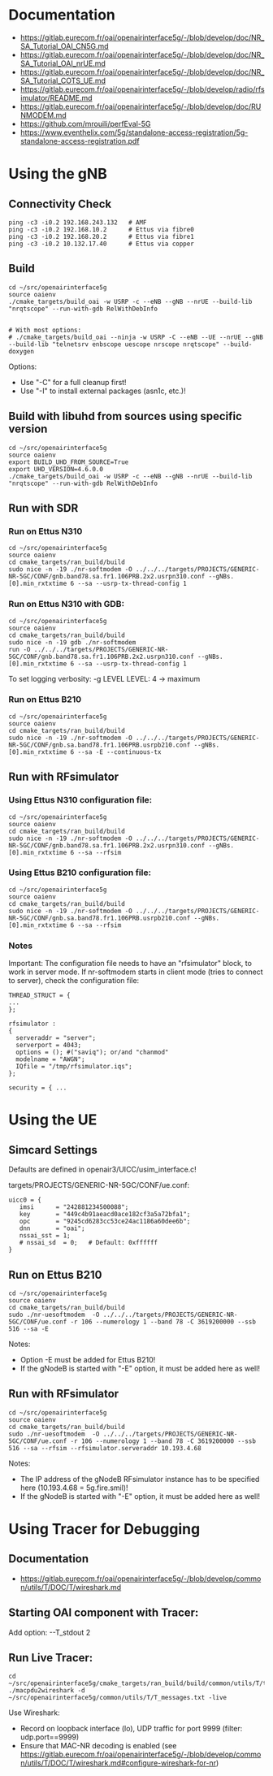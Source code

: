 # Documentation

* <https://gitlab.eurecom.fr/oai/openairinterface5g/-/blob/develop/doc/NR_SA_Tutorial_OAI_CN5G.md>
* <https://gitlab.eurecom.fr/oai/openairinterface5g/-/blob/develop/doc/NR_SA_Tutorial_OAI_nrUE.md>
* <https://gitlab.eurecom.fr/oai/openairinterface5g/-/blob/develop/doc/NR_SA_Tutorial_COTS_UE.md>
* <https://gitlab.eurecom.fr/oai/openairinterface5g/-/blob/develop/radio/rfsimulator/README.md>
* <https://gitlab.eurecom.fr/oai/openairinterface5g/-/blob/develop/doc/RUNMODEM.md>
* <https://github.com/mrouili/perfEval-5G>
* <https://www.eventhelix.com/5g/standalone-access-registration/5g-standalone-access-registration.pdf>


# Using the gNB

## Connectivity Check
```
ping -c3 -i0.2 192.168.243.132   # AMF
ping -c3 -i0.2 192.168.10.2      # Ettus via fibre0
ping -c3 -i0.2 192.168.20.2      # Ettus via fibre1
ping -c3 -i0.2 10.132.17.40      # Ettus via copper
```

## Build

```
cd ~/src/openairinterface5g
source oaienv
./cmake_targets/build_oai -w USRP -c --eNB --gNB --nrUE --build-lib "nrqtscope" --run-with-gdb RelWithDebInfo


# With most options:
# ./cmake_targets/build_oai --ninja -w USRP -C --eNB --UE --nrUE --gNB --build-lib "telnetsrv enbscope uescope nrscope nrqtscope" --build-doxygen

```

Options:
* Use "-C" for a full cleanup first!
* Use "-I" to install external packages (asn1c, etc.)!


## Build with libuhd from sources using specific version

```
cd ~/src/openairinterface5g
source oaienv
export BUILD_UHD_FROM_SOURCE=True
export UHD_VERSION=4.6.0.0
./cmake_targets/build_oai -w USRP -c --eNB --gNB --nrUE --build-lib "nrqtscope" --run-with-gdb RelWithDebInfo
```


## Run with SDR

### Run on Ettus N310

```
cd ~/src/openairinterface5g
source oaienv
cd cmake_targets/ran_build/build
sudo nice -n -19 ./nr-softmodem -O ../../../targets/PROJECTS/GENERIC-NR-5GC/CONF/gnb.band78.sa.fr1.106PRB.2x2.usrpn310.conf --gNBs.[0].min_rxtxtime 6 --sa --usrp-tx-thread-config 1
```

### Run on Ettus N310 with GDB:
```
cd ~/src/openairinterface5g
source oaienv
cd cmake_targets/ran_build/build
sudo nice -n -19 gdb ./nr-softmodem
run -O ../../../targets/PROJECTS/GENERIC-NR-5GC/CONF/gnb.band78.sa.fr1.106PRB.2x2.usrpn310.conf --gNBs.[0].min_rxtxtime 6 --sa --usrp-tx-thread-config 1
```

To set logging verbosity:
-g LEVEL
   LEVEL: 4 -> maximum

### Run on Ettus B210

```
cd ~/src/openairinterface5g
source oaienv
cd cmake_targets/ran_build/build
sudo nice -n -19 ./nr-softmodem -O ../../../targets/PROJECTS/GENERIC-NR-5GC/CONF/gnb.sa.band78.fr1.106PRB.usrpb210.conf --gNBs.[0].min_rxtxtime 6 --sa -E --continuous-tx
```


## Run with RFsimulator

### Using Ettus N310 configuration file:
```
cd ~/src/openairinterface5g
source oaienv
cd cmake_targets/ran_build/build
sudo nice -n -19 ./nr-softmodem -O ../../../targets/PROJECTS/GENERIC-NR-5GC/CONF/gnb.band78.sa.fr1.106PRB.2x2.usrpn310.conf --gNBs.[0].min_rxtxtime 6 --sa --rfsim
```

### Using Ettus B210 configuration file:
```
cd ~/src/openairinterface5g
source oaienv
cd cmake_targets/ran_build/build
sudo nice -n -19 ./nr-softmodem -O ../../../targets/PROJECTS/GENERIC-NR-5GC/CONF/gnb.sa.band78.fr1.106PRB.usrpb210.conf --gNBs.[0].min_rxtxtime 6 --sa --rfsim
```

### Notes
Important: The configuration file needs to have an "rfsimulator" block, to work in server mode. If nr-softmodem starts in client mode (tries to connect to server), check the configuration file:
```
THREAD_STRUCT = {
...
};

rfsimulator :
{
  serveraddr = "server";
  serverport = 4043;
  options = (); #("saviq"); or/and "chanmod"
  modelname = "AWGN";
  IQfile = "/tmp/rfsimulator.iqs";
};

security = { ...
```


# Using the UE

## Simcard Settings

Defaults are defined in openair3/UICC/usim_interface.c!

targets/PROJECTS/GENERIC-NR-5GC/CONF/ue.conf:
```
uicc0 = {
   imsi      = "242881234500088";
   key       = "449c4b91aeacd0ace182cf3a5a72bfa1";
   opc       = "9245cd6283cc53ce24ac1186a60dee6b";
   dnn       = "oai";
   nssai_sst = 1;
   # nssai_sd  = 0;   # Default: 0xffffff
}
```

## Run on Ettus B210

```
cd ~/src/openairinterface5g
source oaienv
cd cmake_targets/ran_build/build
sudo ./nr-uesoftmodem  -O ../../../targets/PROJECTS/GENERIC-NR-5GC/CONF/ue.conf -r 106 --numerology 1 --band 78 -C 3619200000 --ssb 516 --sa -E
```

Notes:

* Option -E must be added for Ettus B210!
* If the gNodeB is started with "-E" option, it must be added here as well!

## Run with RFsimulator

```
cd ~/src/openairinterface5g
source oaienv
cd cmake_targets/ran_build/build
sudo ./nr-uesoftmodem  -O ../../../targets/PROJECTS/GENERIC-NR-5GC/CONF/ue.conf -r 106 --numerology 1 --band 78 -C 3619200000 --ssb 516 --sa --rfsim --rfsimulator.serveraddr 10.193.4.68
```

Notes:

* The IP address of the gNodeB RFsimulator instance has to be specified here (10.193.4.68 = 5g.fire.smil)!
* If the gNodeB is started with "-E" option, it must be added here as well!


# Using Tracer for Debugging


## Documentation

* <https://gitlab.eurecom.fr/oai/openairinterface5g/-/blob/develop/common/utils/T/DOC/T/wireshark.md>

## Starting OAI component with Tracer:

Add option: --T_stdout 2


## Run Live Tracer:

```
cd ~/src/openairinterface5g/cmake_targets/ran_build/build/common/utils/T/tracer/
./macpdu2wireshark -d ~/src/openairinterface5g/common/utils/T/T_messages.txt -live
```

Use Wireshark:

* Record on loopback interface (lo), UDP traffic for port 9999 (filter: udp.port==9999)
* Ensure that MAC-NR decoding is enabled (see <https://gitlab.eurecom.fr/oai/openairinterface5g/-/blob/develop/common/utils/T/DOC/T/wireshark.md#configure-wireshark-for-nr>)

